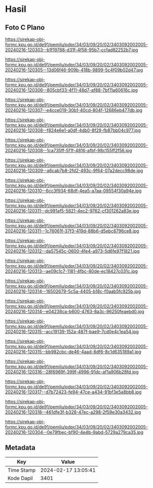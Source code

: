 # Hasil

## Foto C Plano

https://sirekap-obj-formc.kpu.go.id/de91/pemilu/pdpr/34/03/09/20/02/3403092002005-20240216-120303--b1f19788-d31f-4f58-95b7-ccfad82252b7.jpg

https://sirekap-obj-formc.kpu.go.id/de91/pemilu/pdpr/34/03/09/20/02/3403092002005-20240216-120305--13d06f46-909b-418b-9899-5c4f09b02d47.jpg

https://sirekap-obj-formc.kpu.go.id/de91/pemilu/pdpr/34/03/09/20/02/3403092002005-20240216-120306--805cbf33-4f11-48d7-af88-7bf11a60616c.jpg

https://sirekap-obj-formc.kpu.go.id/de91/pemilu/pdpr/34/03/09/20/02/3403092002005-20240216-120307--e4cce019-30b1-40cd-804f-12686eb477db.jpg

https://sirekap-obj-formc.kpu.go.id/de91/pemilu/pdpr/34/03/09/20/02/3403092002005-20240216-120308--f824e6e1-a0df-4db0-8f29-fb87bb04c977.jpg

https://sirekap-obj-formc.kpu.go.id/de91/pemilu/pdpr/34/03/09/20/02/3403092002005-20240216-120308--1ca735ff-5f1f-4816-afbf-98c155ff2f56.jpg

https://sirekap-obj-formc.kpu.go.id/de91/pemilu/pdpr/34/03/09/20/02/3403092002005-20240216-120309--a6cab7b8-2fd2-493c-9f64-07a2decc98de.jpg

https://sirekap-obj-formc.kpu.go.id/de91/pemilu/pdpr/34/03/09/20/02/3403092002005-20240216-120310--6cc3f934-68df-4ea5-a7aa-09554f30a94e.jpg

https://sirekap-obj-formc.kpu.go.id/de91/pemilu/pdpr/34/03/09/20/02/3403092002005-20240216-120311--dc991af5-5821-4ec2-9762-cf301262a83e.jpg

https://sirekap-obj-formc.kpu.go.id/de91/pemilu/pdpr/34/03/09/20/02/3403092002005-20240216-120311--1c76061f-37f3-419d-88b6-d5ebc6796ce8.jpg

https://sirekap-obj-formc.kpu.go.id/de91/pemilu/pdpr/34/03/09/20/02/3403092002005-20240216-120312--da57545c-0600-4fe4-a973-5d6fe97f1821.jpg

https://sirekap-obj-formc.kpu.go.id/de91/pemilu/pdpr/34/03/09/20/02/3403092002005-20240216-120313--ae09c1c7-1181-4fbc-80de-ec18427c031c.jpg

https://sirekap-obj-formc.kpu.go.id/de91/pemilu/pdpr/34/03/09/20/02/3403092002005-20240216-120314--16502679-5c5a-4405-b18c-f0aab5fc925b.jpg

https://sirekap-obj-formc.kpu.go.id/de91/pemilu/pdpr/34/03/09/20/02/3403092002005-20240216-120314--e04238ca-b600-4763-8a3c-96250feaebd0.jpg

https://sirekap-obj-formc.kpu.go.id/de91/pemilu/pdpr/34/03/09/20/02/3403092002005-20240216-120315--acc19139-152a-487f-bae9-7cd0e4c1ea54.jpg

https://sirekap-obj-formc.kpu.go.id/de91/pemilu/pdpr/34/03/09/20/02/3403092002005-20240216-120315--bb982cbc-de46-4aad-8df6-8c1d635189a1.jpg

https://sirekap-obj-formc.kpu.go.id/de91/pemilu/pdpr/34/03/09/20/02/3403092002005-20240216-120316--28f6969f-399f-4996-91dc-af1a906b28fd.jpg

https://sirekap-obj-formc.kpu.go.id/de91/pemilu/pdpr/34/03/09/20/02/3403092002005-20240216-120317--d7b72423-fe94-47ce-a434-91bf3e5a8bb8.jpg

https://sirekap-obj-formc.kpu.go.id/de91/pemilu/pdpr/34/03/09/20/02/3403092002005-20240216-120318--461dfe3f-b328-47ec-a298-2f59e30a3432.jpg

https://sirekap-obj-formc.kpu.go.id/de91/pemilu/pdpr/34/03/09/20/02/3403092002005-20240216-120304--0e79fbec-bf90-4e4b-9abd-5729a279ca35.jpg


## Metadata

| Key        | Value               |
| ---------- | ------------------- |
| Time Stamp | 2024-02-17 13:05:41 |
| Kode Dapil | 3401                |




